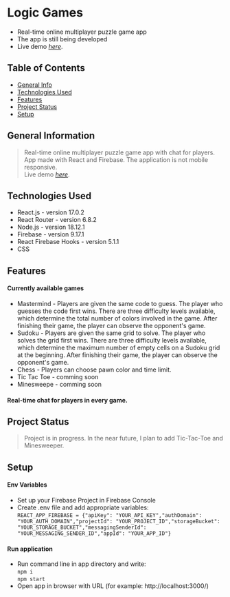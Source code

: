 # Logic Games
- Real-time online multiplayer puzzle game app
- The app is still being developed
- Live demo [_here_](https://logic-games-feae1.web.app/).

## Table of Contents
* [General Info](#general-information)
* [Technologies Used](#technologies-used)
* [Features](#features)
* [Project Status](#project-status)
* [Setup](#setup)

## General Information
> Real-time online multiplayer puzzle game app with chat for players. App made with React and Firebase.
> The application is not mobile responsive. <br/> 
> Live demo [_here_](https://logic-games-feae1.web.app/).

## Technologies Used
- React.js - version 17.0.2
- React Router - version 6.8.2
- Node.js - version 18.12.1
- Firebase - version 9.17.1
- React Firebase Hooks - version 5.1.1
- CSS

## Features
#### Currently available games
- Mastermind - Players are given the same code to guess. The player who guesses the code first wins. There are three difficulty levels available, which determine the total number of colors involved in the game. After finishing their game, the player can observe the opponent's game.
- Sudoku - Players are given the same grid to solve. The player who solves the grid first wins. There are three difficulty levels available, which determine the maximum number of empty cells on a Sudoku grid at the beginning. After finishing their game, the player can observe the opponent's game.
- Chess - Players can choose pawn color and time limit.
- Tic Tac Toe - comming soon
- Minesweepe - comming soon
#### Real-time chat for players in every game.

## Project Status
> Project is in progress. In the near future, I plan to add Tic-Tac-Toe and Minesweeper.

## Setup
#### Env Variables
- Set up your Firebase Project in Firebase Console
- Create .env file and add appropriate variables: <br/>
`REACT_APP_FIREBASE = {"apiKey": "YOUR_API_KEY","authDomain": "YOUR_AUTH_DOMAIN","projectId": "YOUR_PROJECT_ID","storageBucket": "YOUR_STORAGE_BUCKET","messagingSenderId": "YOUR_MESSAGING_SENDER_ID","appId": "YOUR_APP_ID"}` <br/>

#### Run application
- Run command line in app directory and write: <br/>
`npm i` <br/>
`npm start`
- Open app in browser with URL (for example: http://localhost:3000/)
